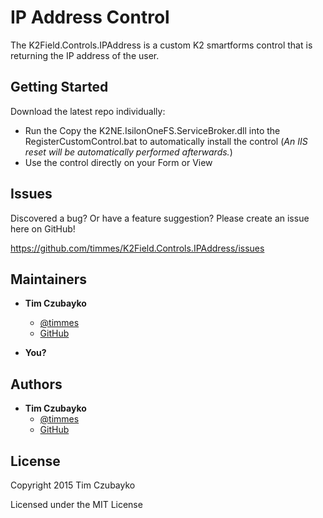IP Address Control
=======================

The K2Field.Controls.IPAddress is a custom K2 smartforms control that is returning the IP address of the user.

Getting Started
---------------

Download the latest repo individually:
* Run the Copy the K2NE.IsilonOneFS.ServiceBroker.dll into the RegisterCustomControl.bat to automatically install the control (*An IIS reset will be automatically performed afterwards.*)
 * Use the control directly on your Form or View

Issues
------

Discovered a bug? Or have a feature suggestion? Please create an issue here on GitHub!

https://github.com/timmes/K2Field.Controls.IPAddress/issues

Maintainers
-----------

* **Tim Czubayko**
  * [@timmes](https://twitter.com/timmes)
  * [GitHub](https://github.com/timmes)

* **You?**

Authors
-------

* **Tim Czubayko**
  * [@timmes](https://twitter.com/timmes)
  * [GitHub](https://github.com/timmes)

License
-------

Copyright 2015 Tim Czubayko

Licensed under the MIT License
